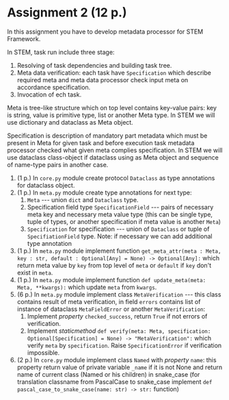 # Assignment 2 (12 p.)

In this assignment you have to develop metadata processor for STEM Framework.

In STEM, task run include three stage:

1. Resolving of task dependencies and building task tree.
2. Meta data verification: each task have `Specification` which describe required meta and meta data processor check input meta on accordance specification.
3. Invocation of ech task.

Meta is tree-like structure which on top level contains key-value pairs: key is string, value is primitive type, list or another Meta type. In STEM we will use dictionary and dataclass as Meta object.

Specification is description of mandatory part metadata which must be present in Meta for given task and before execution task metadata processor checked what given meta complies specification. In STEM we will use dataclass class-object if dataclass using as Meta object and sequence of name-type pairs in another case.

1. (1 p.) In `core.py` module create protocol `Dataclass` as type annotations for dataclass object.
2. (1 p.) In `meta.py` module create type annotations for next type:
   1. `Meta` --- union `dict` and `Dataclass` type.
   2. Specification field type `SpecificationField` --- pairs of necessary meta key and necessary meta value type (this can be single type, tuple of types, or another specification if meta value is another `Meta`)
   3. `Specification` for specification --- union of `Dataclass` or tuple of `SpecifiationField` type.
   Note: if necessary we can add additional type annotation 
3. (1 p.) In `meta.py` module implement function `get_meta_attr(meta : Meta, key : str, default : Optional[Any] = None) -> Optional[Any]:` which return meta value by `key` from top level of `meta` or `default` if `key` don't exist in `meta`.
4. (1 p.) In `meta.py` module implement function `def update_meta(meta: Meta, **kwargs):` which update `meta` from `kwargs`.
5. (6 p.) In `meta.py` module implement class `MetaVerification` --- this class contains result of meta verification, in field `errors` contains list of instance of dataclass  `MetaFieldError` or another `MetaVerification`:
   1. Implement _property_ `checked_success`, return `True` if  not errors of verification.
   2. Implement _staticmethod_ `def verify(meta: Meta, specification: Optional[Specification] = None) -> "MetaVerification":` which verify `meta` by `specification`. Raise `SpecificationError` if verification impossible.
6. (2 p.) In `core.py` module implement class `Named` with _property_ `name`: this property return value of private variable `_name` if it is not None and return name of current class (Named or his children) in snake_case (for translation classname from PascalCase to snake_case implement `def pascal_case_to_snake_case(name: str) -> str:` function)
